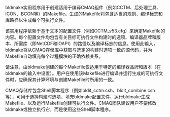 bldmake实用程序用于创建适用于编译CMAQ组件（例如CCTM、后处理工具、ICON、BCON等）的Makefile。生成的Makefile将包含适当的规则、编译标志和库路径以生成每个可执行文件。

该实用程序依赖于基于文本的配置文件（例如CCTM_v53.cfg）来确定Makefile的内容。每个配置文件均包含有关目标可执行文件构建时的选项、编译器品牌和版本、所需库（即NetCDF和IOAPI）的路径以及编译标志的信息。使用此输入，bldmake将从CMAQ存储库中获取与选定的构建时选项一致的源代码，并为Makefile自动填充每个过程模块的正确依赖关系。

请注意，由bldmake创建的每个Makefile仅适用于特定的编译器品牌和版本（在bldmake的输入中设置）。用户在使用该Makefile进行编译并运行生成的可执行文件时，应确保其计算环境与创建Makefile时所用的一致。

CMAQ存储库包含Shell脚本程序（例如bldit_cctm.csh、bldit_combine.csh等），可用于选择构建时选项、填充bldmake配置文件、运行bldmake生成Makefile、以及运行Makefile创建可执行文件。CMAQ团队建议用户不要修改bldmake或独立执行它，而是使用这些Shell脚本程序。


